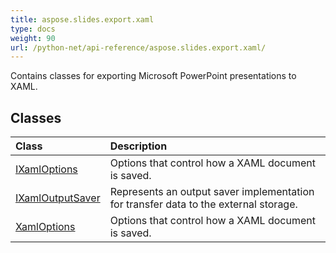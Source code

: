```yaml
---
title: aspose.slides.export.xaml
type: docs
weight: 90
url: /python-net/api-reference/aspose.slides.export.xaml/
---
```



Contains classes for exporting Microsoft PowerPoint presentations to XAML.

## **Classes**
|**Class**|**Description**|
| :- | :- |
|[IXamlOptions](/slides/python-net/api-reference/aspose.slides.export.xaml/ixamloptions/)|Options that control how a XAML document is saved.|
|[IXamlOutputSaver](/slides/python-net/api-reference/aspose.slides.export.xaml/ixamloutputsaver/)|Represents an output saver implementation for transfer data to the external storage.|
|[XamlOptions](/slides/python-net/api-reference/aspose.slides.export.xaml/xamloptions/)|Options that control how a XAML document is saved.|
